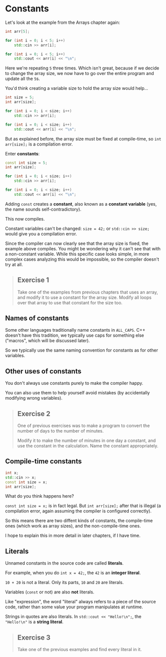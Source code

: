 # Constants

Let's look at the example from the Arrays chapter again:
```cpp
int arr[5];

for (int i = 0; i < 5; i++)
    std::cin >> arr[i];

for (int i = 0; i < 5; i++)
    std::cout << arr[i] << "\n";
```

Here we're repeating `5` three times. Which isn't great, because if we decide to change the array size, we now have to go over the entire program and update all the `5`s.

You'd think creating a variable size to hold the array size would help...
```cpp
int size = 5;
int arr[size];

for (int i = 0; i < size; i++)
    std::cin >> arr[i];

for (int i = 0; i < size; i++)
    std::cout << arr[i] << "\n";
```
But as explained before, the array size must be fixed at compile-time, so `int arr[size];` is a compilation error.

Enter **constants**:

```cpp
const int size = 5;
int arr[size];

for (int i = 0; i < size; i++)
    std::cin >> arr[i];

for (int i = 0; i < size; i++)
    std::cout << arr[i] << "\n";
```

Adding `const` creates a **constant**, also known as a **constant variable** (yes, the name sounds self-contradictory).

This now compiles.

Constant variables can't be changed: `size = 42;` or `std::cin >> size;` would give you a compilation error.

Since the compiler can now clearly see that the array size is fixed, the example above compiles. You might be wondering why it can't see that with a non-constant variable. While this specific case looks simple, in more complex cases analyzing this would be impossible, so the compiler doesn't try at all.

> ## Exercise 1
>
> Take one of the examples from previous chapters that uses an array, and modify it to use a constant for the array size. Modify all loops over that array to use that constant for the size too.

## Names of constants

Some other languages traditionally name constants in `ALL_CAPS`. C++ doesn't have this tradition, we typically use caps for something else ("macros", which will be discussed later).

So we typically use the same naming convention for constants as for other variables.

## Other uses of constants

You don't always use constants purely to make the compiler happy.

You can also use them to help yourself avoid mistakes (by accidentally modifying wrong variables).

> ## Exercise 2
>
> One of previous exercises was to make a program to convert the number of days to the number of minutes.
>
> Modify it to make the number of minutes in one day a constant, and use the constant in the calculation. Name the constant appropriately.

## Compile-time constants

```cpp
int x;
std::cin >> x;
const int size = x;
int arr[size];
```
What do you think happens here?

`const int size = x;` is in fact legal. But `int arr[size];` after that is illegal (a compilation error, again assuming the compiler is configured correctly).

So this means there are two diffent kinds of constants, the compile-time ones (which work as array sizes), and the non-compile-time ones.

I hope to explain this in more detail in later chapters, if I have time.


## Literals

Unnamed constants in the source code are called **literals**.

For example, when you do `int x = 42;`, the `42` is an **integer literal**.

`10 + 20` is not a literal. Only its parts, `10` and `20` are literals.

Variables (`const` or not) are also **not** literals.

Like "expression", the word "literal" always refers to a piece of the source code, rather than some value your program manipulates at runtime.

Strings in quotes are also literals. In `std::cout << "Hello!\n";`, the `"Hello!\n"` is a **string literal**.

> ## Exercise 3
>
> Take one of the previous examples and find every literal in it.
